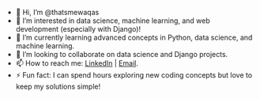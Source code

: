 - 👋 Hi, I’m @thatsmewaqas
- 👀 I’m interested in data science, machine learning, and web development (especially with Django)!
- 🌱 I’m currently learning advanced concepts in Python, data science, and machine learning.
- 💞️ I’m looking to collaborate on data science and Django projects.
- 📫 How to reach me: [LinkedIn](https://www.linkedin.com/in/waqasrajpoot) | [Email](thatsmewaqas@gmail.com).
- ⚡ Fun fact: I can spend hours exploring new coding concepts but love to keep my solutions simple!
